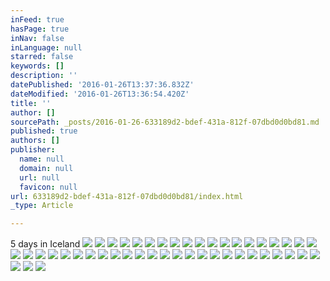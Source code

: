 ```yaml
---
inFeed: true
hasPage: true
inNav: false
inLanguage: null
starred: false
keywords: []
description: ''
datePublished: '2016-01-26T13:37:36.832Z'
dateModified: '2016-01-26T13:36:54.420Z'
title: ''
author: []
sourcePath: _posts/2016-01-26-633189d2-bdef-431a-812f-07dbd0d0bd81.md
published: true
authors: []
publisher:
  name: null
  domain: null
  url: null
  favicon: null
url: 633189d2-bdef-431a-812f-07dbd0d0bd81/index.html
_type: Article

---
```

5 days in Iceland ![](https://the-grid-user-content.s3-us-west-2.amazonaws.com/2c70078c-c0a1-4beb-8483-38a93cbe808f.jpg)
![](https://the-grid-user-content.s3-us-west-2.amazonaws.com/cbd37b2d-9092-4d95-b8df-5909a38b641a.jpg)
![](https://the-grid-user-content.s3-us-west-2.amazonaws.com/77ba0af2-e172-481f-9cbc-d11bd396955a.JPG)
![](https://the-grid-user-content.s3-us-west-2.amazonaws.com/3542b8d5-c5a6-4993-a8ae-3eda76ea84c6.gif)
![](https://the-grid-user-content.s3-us-west-2.amazonaws.com/08a27515-b7d8-4e84-a523-fc161d978ee9.JPG)
![](https://the-grid-user-content.s3-us-west-2.amazonaws.com/a71dd390-7f14-467d-be3d-83c1dd21826c.jpg)
![](https://the-grid-user-content.s3-us-west-2.amazonaws.com/d8242a98-8624-4cef-8f37-f2819f6f7ca4.JPG)
![](https://the-grid-user-content.s3-us-west-2.amazonaws.com/45a65e36-f2c6-4742-a1f9-f460975efd2a.jpg)
![](https://the-grid-user-content.s3-us-west-2.amazonaws.com/83e7e096-d898-411e-b31d-a4b295c9403c.jpg)
![](https://the-grid-user-content.s3-us-west-2.amazonaws.com/85b72b6e-1ce0-4552-a25a-fc5d4ee43a5e.jpg)
![](https://the-grid-user-content.s3-us-west-2.amazonaws.com/3c0a10f2-73ba-49b6-87d4-76e7949f5e74.jpg)
![](https://the-grid-user-content.s3-us-west-2.amazonaws.com/e5dadf5d-6e29-43c0-85d4-317ef886d841.jpg)
![](https://the-grid-user-content.s3-us-west-2.amazonaws.com/dfb7f63a-26c1-4ce8-a866-4575bfbb7553.jpg)
![](https://the-grid-user-content.s3-us-west-2.amazonaws.com/84b01621-dbde-442b-bbf4-223a92a87eff.jpg)
![](https://the-grid-user-content.s3-us-west-2.amazonaws.com/412db28f-ada1-496e-aeac-4d52d6c6607c.jpg)
![](https://the-grid-user-content.s3-us-west-2.amazonaws.com/41da136d-14d0-405b-9f9a-f6b960b44798.jpg)
![](https://the-grid-user-content.s3-us-west-2.amazonaws.com/c5e15ca0-a283-4706-92d4-d4c708ba07a7.jpg)
![](https://the-grid-user-content.s3-us-west-2.amazonaws.com/9d0184f0-f2f8-401d-a4f8-8c5c56c1b7d1.jpg)
![](https://the-grid-user-content.s3-us-west-2.amazonaws.com/fdf62345-3bb9-41af-88f2-65a403b7db56.jpg)
![](https://the-grid-user-content.s3-us-west-2.amazonaws.com/11afa46b-b221-41fd-af3c-53d90fd0259e.jpg)
![](https://the-grid-user-content.s3-us-west-2.amazonaws.com/0bd00967-998b-4eb8-8680-6f8f3f7a9a64.jpg)
![](https://the-grid-user-content.s3-us-west-2.amazonaws.com/3383b0b4-6fbd-4c4a-90c1-9273d756a75c.jpg)
![](https://the-grid-user-content.s3-us-west-2.amazonaws.com/7f0e631c-0de6-4bdf-98e1-1300e6ce7e10.jpg)
![](https://the-grid-user-content.s3-us-west-2.amazonaws.com/50fded82-6f53-4e73-907b-3e1951edf315.jpg)
![](https://the-grid-user-content.s3-us-west-2.amazonaws.com/982d5c39-5e9c-4251-83ba-ba87e1a632ca.jpg)
![](https://the-grid-user-content.s3-us-west-2.amazonaws.com/b9f5bcd5-8ea2-4499-b70d-359b3ced1cad.jpg)
![](https://the-grid-user-content.s3-us-west-2.amazonaws.com/b6452bea-3d96-4bb5-bd5e-a7b684b04dee.jpg)
![](https://the-grid-user-content.s3-us-west-2.amazonaws.com/bb3da017-6d38-43a6-a8a9-51029ed3166b.jpg)
![](https://the-grid-user-content.s3-us-west-2.amazonaws.com/ecc7ae88-b7dd-413c-a058-2b072fa70644.gif)
![](https://the-grid-user-content.s3-us-west-2.amazonaws.com/46507205-4aae-4464-bf9b-0551463d6a17.jpg)
![](https://the-grid-user-content.s3-us-west-2.amazonaws.com/db58d15a-24c9-4619-b9ad-b6fb7ce083f5.jpg)
![](https://the-grid-user-content.s3-us-west-2.amazonaws.com/c3f3f771-57e1-4faf-8ff1-ae6913c6e919.jpg)
![](https://the-grid-user-content.s3-us-west-2.amazonaws.com/a60cfad0-9a49-4ff5-b971-1f297bf19b63.jpg)
![](https://the-grid-user-content.s3-us-west-2.amazonaws.com/479b88f6-44c8-4d8e-a4b4-13f9ece221d1.jpg)
![](https://the-grid-user-content.s3-us-west-2.amazonaws.com/fc6b689f-f284-45c4-8156-0d6a81450c08.jpg)
![](https://the-grid-user-content.s3-us-west-2.amazonaws.com/5613bf05-7de3-4987-908c-1a402be85073.jpg)
![](https://the-grid-user-content.s3-us-west-2.amazonaws.com/8a9ee1de-e592-4067-98f3-676242ea24f0.jpg)
![](https://the-grid-user-content.s3-us-west-2.amazonaws.com/b0ddf795-52a4-4025-8ec9-79220537d987.jpg)
![](https://the-grid-user-content.s3-us-west-2.amazonaws.com/31fdc4b3-5be1-4665-83a0-0fe9b84f7057.jpg)
![](https://the-grid-user-content.s3-us-west-2.amazonaws.com/f36ba48b-6730-4448-ba2e-5638aa1e7117.jpg)
![](https://the-grid-user-content.s3-us-west-2.amazonaws.com/bae7f060-c33a-4969-8f8b-c522f0428c1e.jpg)
![](https://the-grid-user-content.s3-us-west-2.amazonaws.com/03286868-d089-4fbf-993a-d2d147ec888a.jpg)
![](https://the-grid-user-content.s3-us-west-2.amazonaws.com/10e93ed7-295f-49c9-80f0-8a5612c8bd44.jpg)
![](https://the-grid-user-content.s3-us-west-2.amazonaws.com/8c1fe2b8-cafb-473e-bbee-997b20d78b31.JPG)
![](https://the-grid-user-content.s3-us-west-2.amazonaws.com/e5415200-7f96-49b0-8622-b5828e92c9dd.jpg)
![](https://the-grid-user-content.s3-us-west-2.amazonaws.com/ee4d4f42-d687-450f-98ab-f03ab3173b9a.JPG)
![](https://the-grid-user-content.s3-us-west-2.amazonaws.com/9d1313b9-19a9-4348-837c-024c71d9c0b3.jpg)